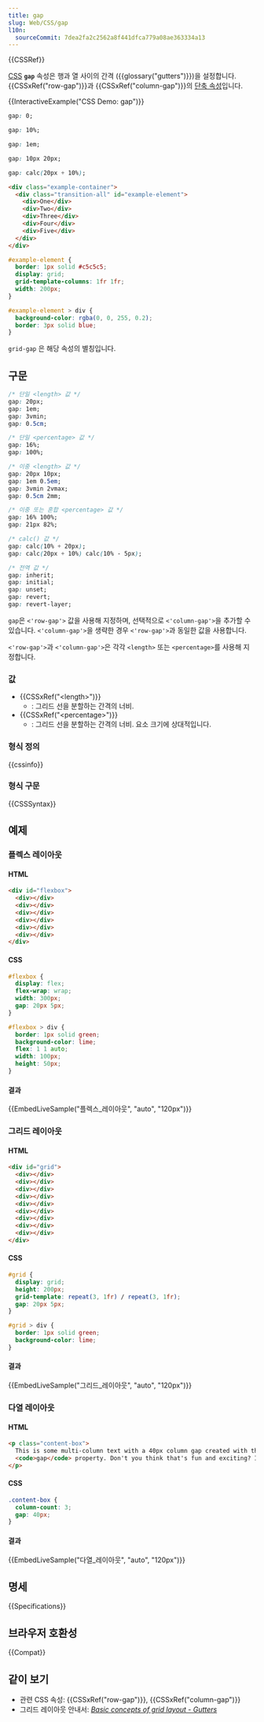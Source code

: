 ```yaml
---
title: gap
slug: Web/CSS/gap
l10n:
  sourceCommit: 7dea2fa2c2562a8f441dfca779a08ae363334a13
---
```


{{CSSRef}}

[CSS](/ko/docs/Web/CSS) **`gap`** 속성은 행과 열 사이의 간격 ({{glossary("gutters")}})을 설정합니다. {{CSSxRef("row-gap")}}과 {{CSSxRef("column-gap")}}의 [단축 속성](/ko/docs/Web/CSS/Shorthand_properties)입니다.

{{InteractiveExample("CSS Demo: gap")}}

```css interactive-example-choice
gap: 0;
```

```css interactive-example-choice
gap: 10%;
```

```css interactive-example-choice
gap: 1em;
```

```css interactive-example-choice
gap: 10px 20px;
```

```css interactive-example-choice
gap: calc(20px + 10%);
```

```html interactive-example
<div class="example-container">
  <div class="transition-all" id="example-element">
    <div>One</div>
    <div>Two</div>
    <div>Three</div>
    <div>Four</div>
    <div>Five</div>
  </div>
</div>
```

```css interactive-example
#example-element {
  border: 1px solid #c5c5c5;
  display: grid;
  grid-template-columns: 1fr 1fr;
  width: 200px;
}

#example-element > div {
  background-color: rgba(0, 0, 255, 0.2);
  border: 3px solid blue;
}
```

`grid-gap` 은 해당 속성의 별칭입니다.

## 구문

```css
/* 단일 <length> 값 */
gap: 20px;
gap: 1em;
gap: 3vmin;
gap: 0.5cm;

/* 단일 <percentage> 값 */
gap: 16%;
gap: 100%;

/* 이중 <length> 값 */
gap: 20px 10px;
gap: 1em 0.5em;
gap: 3vmin 2vmax;
gap: 0.5cm 2mm;

/* 이중 또는 혼합 <percentage> 값 */
gap: 16% 100%;
gap: 21px 82%;

/* calc() 값 */
gap: calc(10% + 20px);
gap: calc(20px + 10%) calc(10% - 5px);

/* 전역 값 */
gap: inherit;
gap: initial;
gap: unset;
gap: revert;
gap: revert-layer;
```

`gap`은 `<'row-gap'>` 값을 사용해 지정하며, 선택적으로 `<'column-gap'>`을 추가할 수 있습니다. `<'column-gap'>`을 생략한 경우 `<'row-gap'>`과 동일한 값을 사용합니다.

`<'row-gap'>`과 `<'column-gap'>`은 각각 `<length>` 또는 `<percentage>`를 사용해 지정합니다.

### 값

- {{CSSxRef("&lt;length&gt;")}}
  - : 그리드 선을 분할하는 간격의 너비.
- {{CSSxRef("&lt;percentage&gt;")}}
  - : 그리드 선을 분할하는 간격의 너비. 요소 크기에 상대적입니다.

### 형식 정의

{{cssinfo}}

### 형식 구문

{{CSSSyntax}}

## 예제

### 플렉스 레이아웃

#### HTML

```html
<div id="flexbox">
  <div></div>
  <div></div>
  <div></div>
  <div></div>
  <div></div>
  <div></div>
</div>
```

#### CSS

```css
#flexbox {
  display: flex;
  flex-wrap: wrap;
  width: 300px;
  gap: 20px 5px;
}

#flexbox > div {
  border: 1px solid green;
  background-color: lime;
  flex: 1 1 auto;
  width: 100px;
  height: 50px;
}
```

#### 결과

{{EmbedLiveSample("플렉스_레이아웃", "auto", "120px")}}

### 그리드 레이아웃

#### HTML

```html
<div id="grid">
  <div></div>
  <div></div>
  <div></div>
  <div></div>
  <div></div>
  <div></div>
  <div></div>
  <div></div>
  <div></div>
</div>
```

#### CSS

```css
#grid {
  display: grid;
  height: 200px;
  grid-template: repeat(3, 1fr) / repeat(3, 1fr);
  gap: 20px 5px;
}

#grid > div {
  border: 1px solid green;
  background-color: lime;
}
```

#### 결과

{{EmbedLiveSample("그리드_레이아웃", "auto", "120px")}}

### 다열 레이아웃

#### HTML

```html
<p class="content-box">
  This is some multi-column text with a 40px column gap created with the CSS
  <code>gap</code> property. Don't you think that's fun and exciting? I sure do!
</p>
```

#### CSS

```css
.content-box {
  column-count: 3;
  gap: 40px;
}
```

#### 결과

{{EmbedLiveSample("다열_레이아웃", "auto", "120px")}}

## 명세

{{Specifications}}

## 브라우저 호환성

{{Compat}}

## 같이 보기

- 관련 CSS 속성: {{CSSxRef("row-gap")}}, {{CSSxRef("column-gap")}}
- 그리드 레이아웃 안내서: _[Basic concepts of grid layout - Gutters](/ko/docs/Web/CSS/CSS_grid_layout/Basic_concepts_of_grid_layout#gutters)_
